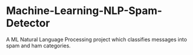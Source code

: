 # Machine-Learning-NLP-Spam-Detector
A ML Natural Language Processing project which classifies messages into spam and ham categories.
